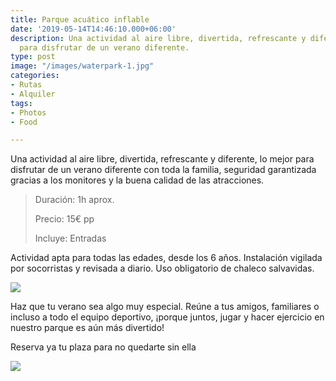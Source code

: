 ```yaml
---
title: Parque acuático inflable
date: '2019-05-14T14:46:10.000+06:00'
description: Una actividad al aire libre, divertida, refrescante y diferente. Lo mejor
  para disfrutar de un verano diferente.
type: post
image: "/images/waterpark-1.jpg"
categories:
- Rutas
- Alquiler
tags:
- Photos
- Food

---
```

Una actividad al aire libre, divertida, refrescante y diferente, lo mejor para disfrutar de un verano diferente con toda la familia, seguridad garantizada gracias a los monitores y la buena calidad de las atracciones.

> Duración: 1h aprox.
>
> Precio: 15€ pp
>
> Incluye: Entradas

Actividad apta para todas las edades, desde los 6 años. Instalación vigilada por socorristas y revisada a diario. Uso obligatorio de chaleco salvavidas.

![](/images/22.jpg)

Haz que tu verano sea algo muy especial. Reúne a tus amigos, familiares o incluso a todo el equipo deportivo, ¡porque juntos, jugar y hacer ejercicio en nuestro parque es aún más divertido!

Reserva ya tu plaza para no quedarte sin ella

[![](/images/reserve.png)](https://www.marbellatopactivities.com/contact/ "Reserve")
